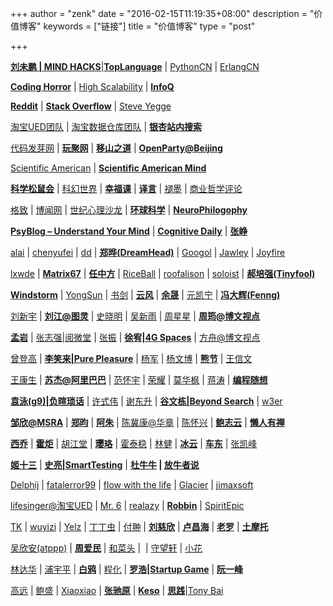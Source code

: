 +++
author = "zenk"
date = "2016-02-15T11:19:35+08:00"
description = "价值博客"
keywords = ["链接"]
title = "价值博客"
type = "post"

+++

[**刘未鹏 | MIND HACKS**](http://mindhacks.cn/)|[**TopLanguage**](https://groups.google.com/group/pongba) | [PythonCN](http://groups.google.com/group/python-cn) | [ErlangCN](http://erlang-china.org/)

[**Coding Horror**](http://www.codinghorror.com/blog/) | [High Scalability](http://highscalability.com/) | [**InfoQ**](http://www.infoq.com/cn)

[**Reddit**](http://www.reddit.com/r/programming/) | [**Stack Overflow**](http://stackoverflow.com/) | [Steve Yegge](http://steve-yegge.blogspot.com/)

[淘宝UED团队](http://ued.taobao.com/blog) | [淘宝数据仓库团队](http://rdc.taobao.com/blog/dw) | [**银杏站内搜索**](http://www.ginkgotek.com/)

[代码发芽网](http://www.fayaa.com/) | [**玩聚网**](http://it.ju690.com/) | [**移山之道**](http://yishan.cc/) | [**OpenParty@Beijing**](http://www.beijing-open-party.org/)

[Scientific American](http://www.sciam.com/) | [**Scientific American Mind**](http://www.sciam.com/sciammind/)

[**科学松鼠会**](http://songshuhui.net/) | [科幻世界](http://www.sfw-cd.com/) | [**幸福课**](http://www.xingfuke.net/) | [**译言**](http://www.yeeyan.com/) | [褪墨](http://www.mifengtd.cn/) | [商业哲学评论](http://www.busiphi.com/)

[格致](http://gezhi.org/) | [博闻网](http://www.bowenwang.com.cn/) | [世纪心理沙龙](http://www.xlxcn.net/) | [**环球科学**](http://www.sciam.com.cn/) | [**NeuroPhilogophy**](http://scienceblogs.com/neurophilosophy/)

[**PsyBlog – Understand Your Mind**](http://www.spring.org.uk/) | [**Cognitive Daily**](http://scienceblogs.com/cognitivedaily/) | **[张峥](http://bambooman.spaces.live.com/blog/)**

[alai](http://blog.csdn.net/alai04) | [chenyufei](http://chenyufei.name/blog) | [dd](http://cuitianyi.com/blog/) | [**郑晔(DreamHead)**](http://dreamhead.blogbus.com/) | [Googol](http://googollee.blog.163.com/) | [Jawley](http://jawley.com/) | [Joyfire](http://joyfire.spaces.live.com/)

[lxwde](http://blog.csdn.net/lxwde) | [**Matrix67**](http://www.matrix67.com/blog/) | [**任中方**](http://www.2maomao.com/blog/) | [RiceBall](http://www.cnblogs.com/riceball/) | [roofalison](http://blog.csdn.net/roofalison/) | [soloist](http://blog.csdn.net/soloist) | [**郝培强(Tinyfool)**](http://www.tinydust.net/prog/diary/diary.htm)

[**Windstorm**](http://www.forwind.cn/) | [YongSun](http://blogs.sun.com/yongsun) | [书剑](http://huangshujian.spaces.live.com/) | [**云风**](http://blog.codingnow.com/) | [**余晟**](http://www.luanxiang.org/) | [元凯宁](http://blog.csdn.net/yuankaining/) | [**冯大辉(Fenng)**](http://www.dbanotes.net/)

[刘新宇](http://liuxinyu95.googlepages.com/) | [**刘江@图灵**](http://blog.csdn.net/turingbook) | [史晓明](http://www.polyrandom.com/) | [吴新雨](http://www.sinrain.cn/) | [周星星](http://blog.vckbase.com/bruceteen/) | [**周筠@博文视点**](http://blog.csdn.net/yeka)

[**孟岩**](http://blog.csdn.net/myan) | [张志强|阅微堂](http://zhiqiang.org/blog/) | [张振](http://cnzhangzhen.spaces.live.com/) | [**徐宥|4G Spaces**](http://blog.youxu.info/) | [方舟@博文视点](http://blog.csdn.net/kingofark)

[曾登高](http://blog.csdn.net/zdg) | [**李笑来|Pure Pleasure**](http://xiaolai.net/) | [杨军](http://hi.baidu.com/yjpro) | [杨文博](http://blog.solrex.cn/) | [**熊节**](http://gigix.thoughtworkers.org/) | [王信文](http://verypig.com/)

[王康生](http://www.vgoogle.net/) | [**苏杰@阿里巴巴**](http://iamsujie.com/) | [范怀宇](http://www.cnblogs.com/duguguiyu) | [荣耀](http://www.royaloo.com/) | [莫华枫](http://blog.csdn.net/longshanks) | [蒋涛](http://blog.csdn.net/jiangtao) | [**编程随想**](http://blog.csdn.net/program_think)

[**袁泳(g9)|负暄琐话**](http://blog.csdn.net/g9yuayon) | [许式伟](http://blog.csdn.net/xushiweizh) | [谢东升](http://dongshengxie.spaces.live.com/) | [**谷文栋|Beyond Search**](http://guwendong.cn/) | [w3er](http://w3er.com/)

[**邹欣@MSRA**](http://yishan.cc/blogs/xin/default.aspx) | [**郑昀**](http://blog.csdn.net/zhengyun_ustc) | [**阿朱**](http://blog.csdn.net/david_lv) | [陈冀康@华章](http://blog.csdn.net/childchen) | [陈怀兴](http://silwile.net/) | [**鲍志云**](http://wesleybao.spaces.live.com/) | [**懒人有禅**](http://www.lanrenux.com/)

[**西乔**](http://blog.xiqiao.info/) | [**霍炬**](http://blog.devep.net/virushuo/) | [胡江堂](http://johnthu.spaces.live.com/) | [**璎珞**](http://nidayede.cn/) | [霍泰稳](http://blog.csdn.net/futurelight) | [林健](http://blog.linjian.org/) | [**冰云**](http://blog.nona.name/) | [**车东**](http://www.chedong.com/) | [张凯峰](http://www.zhangkf.com/)

[**姬十三**](http://jshisan.yculblog.com/) | [**史亮|SmartTesting**](http://smarttesting.spaces.live.com/) | **[杜牛牛](http://www.duniuniu.com/) | [放牛者说](http://blog.jorywang.com/)**

[Delphij](http://www.delphij.net/) | [fatalerror99](http://blog.csdn.net/fatalerror99) | [flow with the life](http://home.wangjianshuo.com/mvm/) | [Glacier](http://www.winbox.org/) | [jimaxsoft](http://www.jimaxsoft.net/)

[lifesinger@淘宝UED](mailto:lifesinger@%E6%B7%98%E5%AE%9DUED) | [Mr. 6](http://mr6.cc/) | [realazy](http://realazy.org/blog/) | [**Robbin**](http://robbin.javaeye.com/) | [SpiritEpic](http://epic.32o.cn/)

[TK](http://hi.baidu.com/tombkeeper) | [wuyizi](http://wuyizi.spaces.live.com/) | [Yelz](http://yelz.spaces.live.com/) | [丁丁虫](http://tintin.sfview.org/) | [付翀](http://ifire.cn/) | [**刘慈欣**](http://blog.sina.com.cn/lcx) | [**卢昌海**](http://www.changhai.org/) | [**老罗**](http://www.luoyonghao.net/blogs/luoyonghao/) | [**土摩托**](http://immusoul.com/)

[吴欣安(atppp)](http://blog.wuxinan.net/) | [**周爱民**](http://blog.csdn.net/aimingoo/) | [和菜头](http://www.hecaitou.net/) |  | [守望轩](http://www.watch-life.net/) | [小花](http://flowerfei.com/)

[林达华](http://dahua.spaces.live.com/) | [浦宇平](http://www.puyuping.com/) | [**白鸦**](http://uicom.net/blog/) | [程化](http://blog.csdn.net/hellothere/) | [**罗浩|Startup Game**](http://meditic.com/) | [**阮一峰**](http://www.ruanyifeng.com/blog/)

[高远](http://www.charlesgao.com/) | [鲍盛](http://fsbao.net/) | [Xiaoxiao](http://xiaoxiao.com.cn/) | [**张驰原**](http://blog.pluskid.org/) | [**Keso**](http://blog.donews.com/keso) | [**思践**](http://ethinker.blog.china.alibaba.com/)|[Tony Bai](http://tonybai.com/)
